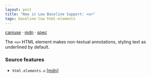 ```yaml
---
layout: post
title: "New in Low Baseline Support: <u>"
tags: baseline-low html-elements
---
```


[caniuse](https://caniuse.com/?search=u) · [mdn](https://developer.mozilla.org/en-US/search?q=<u>) · [spec](https://html.spec.whatwg.org/multipage/text-level-semantics.html#the-u-element)

The `<u>` HTML element makes non-textual annotations, styling text as underlined by default.

### Source features

- ``html.elements.u`` [[mdn]](https://developer.mozilla.org/en-US/search?q=html.elements.u)
